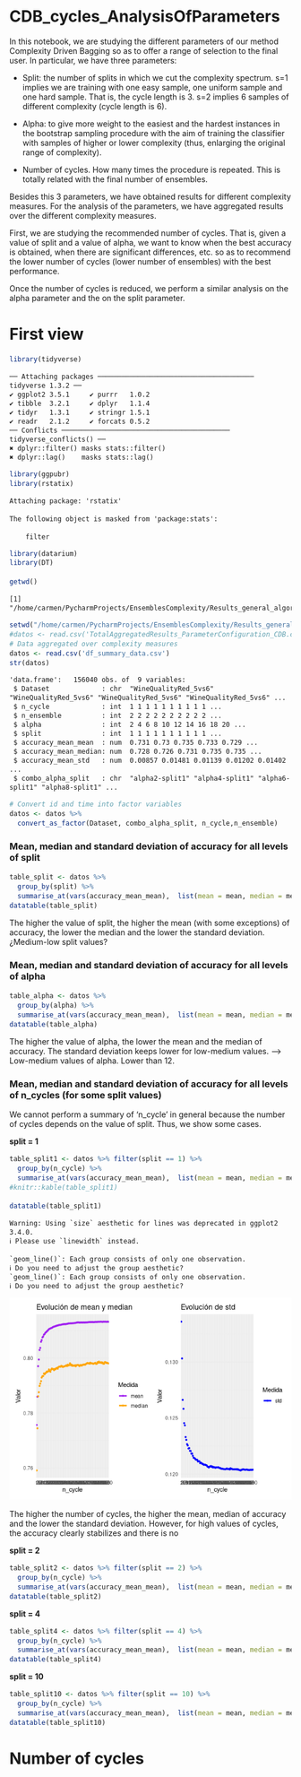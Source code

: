 CDB_cycles_AnalysisOfParameters
================

In this notebook, we are studying the different parameters of our method
Complexity Driven Bagging so as to offer a range of selection to the
final user. In particular, we have three parameters:

-   Split: the number of splits in which we cut the complexity spectrum.
    s=1 implies we are training with one easy sample, one uniform sample
    and one hard sample. That is, the cycle length is 3. s=2 implies 6
    samples of different complexity (cycle length is 6).

-   Alpha: to give more weight to the easiest and the hardest instances
    in the bootstrap sampling procedure with the aim of training the
    classifier with samples of higher or lower complexity (thus,
    enlarging the original range of complexity).

-   Number of cycles. How many times the procedure is repeated. This is
    totally related with the final number of ensembles.

Besides this 3 parameters, we have obtained results for different
complexity measures. For the analysis of the parameters, we have
aggregated results over the different complexity measures.

First, we are studying the recommended number of cycles. That is, given
a value of split and a value of alpha, we want to know when the best
accuracy is obtained, when there are significant differences, etc. so as
to recommend the lower number of cycles (lower number of ensembles) with
the best performance.

Once the number of cycles is reduced, we perform a similar analysis on
the alpha parameter and the on the split parameter.

# First view

``` r
library(tidyverse)
```

    ── Attaching packages ─────────────────────────────────────── tidyverse 1.3.2 ──
    ✔ ggplot2 3.5.1     ✔ purrr   1.0.2
    ✔ tibble  3.2.1     ✔ dplyr   1.1.4
    ✔ tidyr   1.3.1     ✔ stringr 1.5.1
    ✔ readr   2.1.2     ✔ forcats 0.5.2
    ── Conflicts ────────────────────────────────────────── tidyverse_conflicts() ──
    ✖ dplyr::filter() masks stats::filter()
    ✖ dplyr::lag()    masks stats::lag()

``` r
library(ggpubr)
library(rstatix)
```


    Attaching package: 'rstatix'

    The following object is masked from 'package:stats':

        filter

``` r
library(datarium)
library(DT)

getwd()
```

    [1] "/home/carmen/PycharmProjects/EnsemblesComplexity/Results_general_algorithm_cycles"

``` r
setwd("/home/carmen/PycharmProjects/EnsemblesComplexity/Results_general_algorithm_cycles")
#datos <- read.csv('TotalAggregatedResults_ParameterConfiguration_CDB.csv') 
# Data aggregated over complexity measures
datos <- read.csv('df_summary_data.csv') 
str(datos)
```

    'data.frame':   156040 obs. of  9 variables:
     $ Dataset             : chr  "WineQualityRed_5vs6" "WineQualityRed_5vs6" "WineQualityRed_5vs6" "WineQualityRed_5vs6" ...
     $ n_cycle             : int  1 1 1 1 1 1 1 1 1 1 ...
     $ n_ensemble          : int  2 2 2 2 2 2 2 2 2 2 ...
     $ alpha               : int  2 4 6 8 10 12 14 16 18 20 ...
     $ split               : int  1 1 1 1 1 1 1 1 1 1 ...
     $ accuracy_mean_mean  : num  0.731 0.73 0.735 0.733 0.729 ...
     $ accuracy_mean_median: num  0.728 0.726 0.731 0.735 0.735 ...
     $ accuracy_mean_std   : num  0.00857 0.01481 0.01139 0.01202 0.01402 ...
     $ combo_alpha_split   : chr  "alpha2-split1" "alpha4-split1" "alpha6-split1" "alpha8-split1" ...

``` r
# Convert id and time into factor variables
datos <- datos %>%
  convert_as_factor(Dataset, combo_alpha_split, n_cycle,n_ensemble)
```

### Mean, median and standard deviation of accuracy for all levels of split

``` r
table_split <- datos %>%
  group_by(split) %>%
  summarise_at(vars(accuracy_mean_mean),  list(mean = mean, median = median, std = sd))
datatable(table_split)
```

<div id="htmlwidget-4afa218d30ab53ffee41" style="width:100%;height:auto;" class="datatables html-widget"></div>
<script type="application/json" data-for="htmlwidget-4afa218d30ab53ffee41">{"x":{"filter":"none","data":[["1","2","3","4","5","6","7","8","9","10","11","12","13","14","15","16"],[1,2,4,6,8,10,12,14,16,18,20,22,24,26,28,30],[0.8110460366655372,0.8125088352252917,0.8129489025631227,0.8131102743938962,0.8133742581129946,0.8134899893554187,0.8135405218449826,0.8136284403614819,0.8137780127875743,0.8137304235250169,0.813835374198761,0.8136747206746099,0.8139666206545257,0.8138905164151393,0.8140333398788688,0.8140106504037715],[0.7967870532462236,0.795983935742972,0.794645247657296,0.7943984471847065,0.793977947413062,0.7944708994708995,0.794310126542951,0.7938616183081835,0.7937970228809925,0.793975946848659,0.794239651893933,0.7941314989788275,0.793802113916618,0.7943178704247404,0.7946577934364195,0.7944928728325675],[0.1212138687438917,0.1212647300758261,0.1213288661583791,0.121300132371003,0.1211680112565626,0.1211298549237485,0.1210803195019261,0.1211058471316482,0.1209858223710348,0.1210338484278649,0.12103378796868,0.1210665402152311,0.1209256171706517,0.1210516519081059,0.1208977022780671,0.1209748891072562]],"container":"<table class=\"display\">\n  <thead>\n    <tr>\n      <th> <\/th>\n      <th>split<\/th>\n      <th>mean<\/th>\n      <th>median<\/th>\n      <th>std<\/th>\n    <\/tr>\n  <\/thead>\n<\/table>","options":{"columnDefs":[{"className":"dt-right","targets":[1,2,3,4]},{"orderable":false,"targets":0}],"order":[],"autoWidth":false,"orderClasses":false}},"evals":[],"jsHooks":[]}</script>

The higher the value of split, the higher the mean (with some
exceptions) of accuracy, the lower the median and the lower the standard
deviation. ¿Medium-low split values?

### Mean, median and standard deviation of accuracy for all levels of alpha

``` r
table_alpha <- datos %>%
  group_by(alpha) %>%
  summarise_at(vars(accuracy_mean_mean),  list(mean = mean, median = median, std = sd))
datatable(table_alpha)
```

<div id="htmlwidget-86bf3291f22d30898050" style="width:100%;height:auto;" class="datatables html-widget"></div>
<script type="application/json" data-for="htmlwidget-86bf3291f22d30898050">{"x":{"filter":"none","data":[["1","2","3","4","5","6","7","8","9","10"],[2,4,6,8,10,12,14,16,18,20],[0.8129428497883547,0.8129657520187062,0.8128978501267625,0.8127809543467753,0.812616566726043,0.8123363541756017,0.8123072091203009,0.8121494009782247,0.8123956431819706,0.8121692074116585],[0.7957597703399235,0.7958409995432896,0.795909669211196,0.795589156390683,0.795716198125837,0.7958432830951915,0.7956720167025511,0.7951637632935344,0.7953307888040715,0.7953601141578239],[0.1211778209065923,0.1212034847606492,0.1210609278831534,0.1210810327009126,0.1210488408202229,0.1212848837630567,0.1213271620714294,0.1213053950879071,0.12111864666726,0.1213016267616947]],"container":"<table class=\"display\">\n  <thead>\n    <tr>\n      <th> <\/th>\n      <th>alpha<\/th>\n      <th>mean<\/th>\n      <th>median<\/th>\n      <th>std<\/th>\n    <\/tr>\n  <\/thead>\n<\/table>","options":{"columnDefs":[{"className":"dt-right","targets":[1,2,3,4]},{"orderable":false,"targets":0}],"order":[],"autoWidth":false,"orderClasses":false}},"evals":[],"jsHooks":[]}</script>

The higher the value of alpha, the lower the mean and the median of
accuracy. The standard deviation keeps lower for low-medium values. –\>
Low-medium values of alpha. Lower than 12.

### Mean, median and standard deviation of accuracy for all levels of n_cycles (for some split values)

We cannot perform a summary of ‘n_cycle’ in general because the number
of cycles depends on the value of split. Thus, we show some cases.

**split = 1**

``` r
table_split1 <- datos %>% filter(split == 1) %>%
  group_by(n_cycle) %>%
  summarise_at(vars(accuracy_mean_mean),  list(mean = mean, median = median, std = sd))
#knitr::kable(table_split1)

datatable(table_split1)
```

<div id="htmlwidget-8e05a49a38bc2991a12c" style="width:100%;height:auto;" class="datatables html-widget"></div>
<script type="application/json" data-for="htmlwidget-8e05a49a38bc2991a12c">{"x":{"filter":"none","data":[["1","2","3","4","5","6","7","8","9","10","11","12","13","14","15","16","17","18","19","20","21","22","23","24","25","26","27","28","29","30","31","32","33","34","35","36","37","38","39","40","41","42","43","44","45","46","47","48","49","50","51","52","53","54","55","56","57","58","59","60","61","62","63","64","65","66","67","68","69","70","71","72","73","74","75","76","77","78","79","80","81","82","83","84","85","86","87","88","89","90","91","92","93","94","95","96","97","98","99","100"],["1","2","3","4","5","6","7","8","9","10","11","12","13","14","15","16","17","18","19","20","21","22","23","24","25","26","27","28","29","30","31","32","33","34","35","36","37","38","39","40","41","42","43","44","45","46","47","48","49","50","51","52","53","54","55","56","57","58","59","60","61","62","63","64","65","66","67","68","69","70","71","72","73","74","75","76","77","78","79","80","81","82","83","84","85","86","87","88","89","90","91","92","93","94","95","96","97","98","99","100"],[0.7756789799370615,0.7859495855833291,0.7970599688807822,0.7994771346077297,0.8029400141329068,0.8037183011218635,0.8059178111924425,0.8065337472182833,0.807532015722274,0.8078525905148128,0.80852713436644,0.8087428661624629,0.809226679059737,0.809384522779915,0.8097374284627339,0.8099222640500335,0.8102506890644106,0.8105222887814481,0.8106788180924572,0.810757056071681,0.8109621545675415,0.8109907945948786,0.8112207597822079,0.8113277015218633,0.8114490007359777,0.8115015773202062,0.8116709716268965,0.8116816391742367,0.8118198169966774,0.8118466234590633,0.8119324625961842,0.8120285383565764,0.8120468762298103,0.812072715276619,0.8121428316368022,0.812244226409767,0.8122954556244697,0.8123181504686161,0.8123704509482552,0.8123625795282199,0.8123521163230872,0.8124012331639319,0.8124386387884246,0.812491707807562,0.8126015300671995,0.8125786510457091,0.8126099161434401,0.812641243271975,0.8126142472667296,0.812649648217402,0.8126935936032713,0.812689720349454,0.8127479623244342,0.8127801013818506,0.8128307042424455,0.8129148062642038,0.8129611419741725,0.8129984445808802,0.8129814228851399,0.8129268440434924,0.8129403328205114,0.8129809279814422,0.8129665153776841,0.8129417013233272,0.8129671200759073,0.812991284945376,0.8129389525323989,0.8129920076870893,0.8129712377862766,0.8130037697825233,0.8129974026331648,0.813034410213808,0.8130781478377378,0.8130690903521323,0.8131016800590133,0.8130674285282763,0.8130863084494696,0.8131161418162117,0.8130629267536752,0.813062556719282,0.8131000541696333,0.8131418825570792,0.8131550024669012,0.8131062711046775,0.8131826122735167,0.8131811127163336,0.8131718362375481,0.8131923119804078,0.8132136070312054,0.8132081116940288,0.8131905422033443,0.8131367715882513,0.8132379044440508,0.8131966053752163,0.8132150403614429,0.8132221441924116,0.8131726965599892,0.8131899257987177,0.8132345184736695,0.8131858752475128],[0.7591390091390096,0.7744528188802995,0.7860915378090949,0.7875738892151105,0.7898607033339859,0.790702741953802,0.7915994649964115,0.7929174006654924,0.7934321785085146,0.7934657793436419,0.7943898270234144,0.794122234062862,0.7945299145299145,0.7946952342546936,0.7951246166895021,0.7949990213348994,0.7952206543809595,0.7958552746904626,0.7953370595100875,0.7950384941606314,0.7958051265900985,0.79618287988517,0.7960142232661315,0.795981143616852,0.7956135686479195,0.7960229526444,0.7959297318457625,0.796312716121876,0.7964279720973164,0.7961231318864905,0.7966748123236675,0.7968614210217264,0.7969261701336565,0.7968392824308854,0.7971641547595745,0.797074443792001,0.796740066549227,0.7968936658750875,0.797008255386118,0.797050016706505,0.797178859449852,0.797390844241989,0.7970933992498875,0.7976080962024734,0.797299719097853,0.7974742273939059,0.7981018367489949,0.7974160308440175,0.7976273895739545,0.7971791906143055,0.7973646300832911,0.7972023226985054,0.797221043107643,0.7973760901241815,0.7970356234096695,0.7974203596171365,0.797456123181314,0.7975190938549714,0.797342477206769,0.7970888643633055,0.7973983682435815,0.7975004893325505,0.7972463626280419,0.797433663311526,0.7976247798003525,0.7976016477161515,0.7976988674997505,0.797605822694881,0.7978455131065569,0.7980463163194085,0.7982311271456405,0.7980668942310165,0.7981643573343705,0.797945665524122,0.7983263686965515,0.798083249800807,0.7981274624289429,0.798062484746115,0.7979155421903514,0.797996825764001,0.798165818490246,0.7982562952867835,0.7978702418587915,0.797933180129957,0.798480531813865,0.798316483488239,0.798717662673486,0.7983681250741861,0.7983247375880504,0.79848514724681,0.7982223629298955,0.7983780325480461,0.797934586677344,0.797937053051557,0.798520101297879,0.798491756256811,0.798235239456613,0.798294008790192,0.7982095124270695,0.7980676680464636],[0.1335891538545806,0.1303083558883141,0.1266213819433652,0.1258194464205423,0.1245427916531152,0.1243517662234043,0.1233059983876343,0.1230519545246519,0.1226671190824451,0.1225563119652996,0.1222828297989808,0.1223140618851613,0.1220798684652157,0.122049413712398,0.1218240069504547,0.1218300374196896,0.1216322579557931,0.1214595798036654,0.1214272372335103,0.1213841537396757,0.1212865070502785,0.1212791096170253,0.1212699054229705,0.1211238170625833,0.1211407993742443,0.1211390937252772,0.1209755857970338,0.1210195031975689,0.1209704224511375,0.1209070977761705,0.1209118890906943,0.1208236190230184,0.1208330551504891,0.1208331091723611,0.1207984182085779,0.1207836258240388,0.1206765100582315,0.1206443266771459,0.1205936796674452,0.1206606961091248,0.120678604924233,0.1207203111067484,0.1206390427167209,0.1206672377180561,0.1205903687443907,0.1206267313495786,0.1206047134016691,0.1205582385117396,0.1206082443956942,0.1205949469477426,0.1206044464593108,0.1206167696486411,0.1205666747391105,0.1205324113664994,0.1205376491666159,0.1204809033687989,0.1204806671002468,0.1204710472761741,0.1204627952598615,0.1204368663048176,0.1204498614352836,0.1204286778121066,0.1204683175039841,0.1205009404395617,0.1204499003670762,0.120448433617594,0.1204724953536595,0.1204102278466753,0.1205171236516227,0.1204602504556382,0.1204689861312741,0.1204247921175566,0.1204234763845321,0.1204333806119962,0.1204168515237955,0.1204307508975576,0.120444275170101,0.1203964882551632,0.1204395990239672,0.1203841855173337,0.1203662639865683,0.1203452853404678,0.120328194181985,0.1203814335902497,0.1203830136109503,0.1204275097806398,0.1204139391740355,0.1203962249928562,0.1203776552918961,0.1203829768640195,0.1203959896075871,0.1203971502072732,0.1203632388619367,0.1203721637186079,0.1203570299956957,0.120369161290458,0.1203869312423478,0.120366301635384,0.1203836187922254,0.1203858802778909]],"container":"<table class=\"display\">\n  <thead>\n    <tr>\n      <th> <\/th>\n      <th>n_cycle<\/th>\n      <th>mean<\/th>\n      <th>median<\/th>\n      <th>std<\/th>\n    <\/tr>\n  <\/thead>\n<\/table>","options":{"columnDefs":[{"className":"dt-right","targets":[2,3,4]},{"orderable":false,"targets":0}],"order":[],"autoWidth":false,"orderClasses":false}},"evals":[],"jsHooks":[]}</script>

    Warning: Using `size` aesthetic for lines was deprecated in ggplot2 3.4.0.
    ℹ Please use `linewidth` instead.

    `geom_line()`: Each group consists of only one observation.
    ℹ Do you need to adjust the group aesthetic?
    `geom_line()`: Each group consists of only one observation.
    ℹ Do you need to adjust the group aesthetic?

![](CDB_cycles_AnalysisOfParameters_files/figure-gfm/unnamed-chunk-5-1.png)

The higher the number of cycles, the higher the mean, median of accuracy
and the lower the standard deviation. However, for high values of
cycles, the accuracy clearly stabilizes and there is no

**split = 2**

``` r
table_split2 <- datos %>% filter(split == 2) %>%
  group_by(n_cycle) %>%
  summarise_at(vars(accuracy_mean_mean),  list(mean = mean, median = median, std = sd))
datatable(table_split2)
```

<div id="htmlwidget-30675f1e1dc6b83e422e" style="width:100%;height:auto;" class="datatables html-widget"></div>
<script type="application/json" data-for="htmlwidget-30675f1e1dc6b83e422e">{"x":{"filter":"none","data":[["1","2","3","4","5","6","7","8","9","10","11","12","13","14","15","16","17","18","19","20","21","22","23","24","25","26","27","28","29","30","31","32","33","34","35","36","37","38","39","40","41","42","43","44","45","46","47","48","49","50","51","52","53","54","55","56","57","58","59","60"],["1","2","3","4","5","6","7","8","9","10","11","12","13","14","15","16","17","18","19","20","21","22","23","24","25","26","27","28","29","30","31","32","33","34","35","36","37","38","39","40","41","42","43","44","45","46","47","48","49","50","51","52","53","54","55","56","57","58","59","60"],[0.7878422995476063,0.7978929312307584,0.8042211178139451,0.8062211098962421,0.8082450187408776,0.8090126918793573,0.8099045886175484,0.8106247906370216,0.8109993367010884,0.8113640743548834,0.8117868040081486,0.8118698374262129,0.8121306262393585,0.8123524595915171,0.8126514110307042,0.812680487490972,0.8128990322235541,0.8130042317243751,0.8131348335405789,0.8131206120325131,0.8134105044095068,0.8133977362403111,0.8135930591831119,0.8136424224094981,0.8137241256938273,0.8137442453197117,0.8138484561563423,0.8138377933577676,0.8138300831936138,0.8138605462979023,0.8139991978356658,0.814096089285395,0.8140979442749054,0.8141010674327033,0.8141744574648254,0.8142054443973361,0.8142043317122776,0.8142868105484263,0.8143627264075625,0.8143561225995679,0.8143233589764853,0.8143552848444514,0.8143428723309658,0.8143546067990631,0.8143826814182589,0.8144383171168789,0.8144574742571621,0.8144752934083719,0.8145061163753931,0.8145415028680545,0.81453028970777,0.8145728448952918,0.8145069638889062,0.8145589512548415,0.8145553148802386,0.8145220037517223,0.8145557628209328,0.8145749576473653,0.814639857540701,0.8146041997871261],[0.7756056487099745,0.7832386686288295,0.788410738275081,0.789564788808788,0.7907574867880215,0.7913614748917794,0.7923985401084634,0.79315220954281,0.7932106739740326,0.7935094607747051,0.793908969210174,0.7943143674250545,0.7944254445017804,0.794873909271704,0.7951105684439015,0.7951062840184979,0.7955438233654915,0.7956286410075615,0.7956101795669225,0.7961041697654815,0.795917001338688,0.7958500669344045,0.7961845109936709,0.7961932403719395,0.7960967573562995,0.7965649837557315,0.796077329041706,0.796758165958019,0.7968033024641135,0.796720214190094,0.7967784519692915,0.7973302016050106,0.7971922766422905,0.7966901546290861,0.796943955111894,0.7966909053320346,0.7964536832002115,0.7967746460494555,0.79658853067388,0.7967772558230575,0.7965640050906305,0.7965451431877439,0.7965205193449465,0.7967322372284205,0.796819664644092,0.7971508464863566,0.796915907906435,0.79730292475441,0.797286814118875,0.7973226238286479,0.7973288967182095,0.7972117589632435,0.797054886211513,0.7973895582329316,0.7971276257899085,0.7969455862203955,0.796871183508164,0.796957338062369,0.7969873425980301,0.797219738220842],[0.1302344870315945,0.1268105665914636,0.1244835565924513,0.1237105243748379,0.1228780866763568,0.1227201748889532,0.1223955779593122,0.1220385688851443,0.1219353030364753,0.1217677132997658,0.1215667868000782,0.1215418921480201,0.1214044909206899,0.1213392254410015,0.1212692918609649,0.1212590786760233,0.1212588531534456,0.1212280903449785,0.1212160717148718,0.1211762994172229,0.1209993688923554,0.1210053247327134,0.1208718055874888,0.1208730066955586,0.1207911074111862,0.1207932409029518,0.1207202929045224,0.120713720641227,0.1207833560816083,0.1207607237574174,0.1207394547577888,0.1206659900326865,0.1206818888293044,0.1206658620510569,0.1206124783950832,0.1206157115032138,0.1206884573285133,0.1206270622777908,0.1205760579775518,0.1205673380794876,0.1205900927201163,0.1205912392986569,0.1205719164757877,0.1205887150179704,0.120584688615561,0.1205513195862338,0.1205462681532009,0.1205636090556632,0.1205463084449626,0.1205443427677293,0.1205242377680334,0.1205604911914193,0.1205820129802309,0.1205243884471945,0.1205231560137718,0.1206033852824269,0.1205985341781676,0.1205826859772859,0.1205830313515921,0.1206054789943985]],"container":"<table class=\"display\">\n  <thead>\n    <tr>\n      <th> <\/th>\n      <th>n_cycle<\/th>\n      <th>mean<\/th>\n      <th>median<\/th>\n      <th>std<\/th>\n    <\/tr>\n  <\/thead>\n<\/table>","options":{"columnDefs":[{"className":"dt-right","targets":[2,3,4]},{"orderable":false,"targets":0}],"order":[],"autoWidth":false,"orderClasses":false}},"evals":[],"jsHooks":[]}</script>

**split = 4**

``` r
table_split4 <- datos %>% filter(split == 4) %>%
  group_by(n_cycle) %>%
  summarise_at(vars(accuracy_mean_mean),  list(mean = mean, median = median, std = sd))
datatable(table_split4)
```

<div id="htmlwidget-180cf3294069c673781c" style="width:100%;height:auto;" class="datatables html-widget"></div>
<script type="application/json" data-for="htmlwidget-180cf3294069c673781c">{"x":{"filter":"none","data":[["1","2","3","4","5","6","7","8","9","10","11","12","13","14","15","16","17","18","19","20","21","22","23","24","25","26","27","28","29","30","31","32","33","34"],["1","2","3","4","5","6","7","8","9","10","11","12","13","14","15","16","17","18","19","20","21","22","23","24","25","26","27","28","29","30","31","32","33","34"],[0.7985992336039716,0.8052539444233017,0.8087262909995034,0.8101470843163066,0.8111220738219788,0.8117260202698207,0.8121661553504446,0.8126285635773489,0.8129014484437461,0.8131536756483371,0.8133986901498018,0.813528344681449,0.8137882573144989,0.8138608342833136,0.8138553250355681,0.8139685873924505,0.8141006701160072,0.8141281756553149,0.8141507208411263,0.8142331827919327,0.8142853012201455,0.8143583881286492,0.8144005790948737,0.814470694406131,0.8145181554534062,0.8146189431247205,0.8146430852404293,0.8146555481049201,0.8146843310136329,0.8147846306213153,0.8148139289149378,0.8148140719527254,0.814875518115222,0.8149022330388406],[0.7809906291834006,0.786595550336008,0.7898661848471009,0.792121286666133,0.79223168265153,0.7930015658641615,0.7937642721993869,0.7929884565847245,0.7941532031433625,0.793797385667155,0.7939762730703595,0.7943580671893925,0.7944978111703025,0.794696287597051,0.794782083904221,0.795032948391727,0.7950047282494626,0.7952038885626675,0.7951631108501335,0.7949934755659945,0.795079924316566,0.79529262086514,0.7951491855069526,0.7953897877672365,0.795502055196712,0.7955434853526455,0.7958856919162265,0.7957140993018855,0.795936177672129,0.7955836224129245,0.7954344801401729,0.7953639572971865,0.7955594230513755,0.7955457689045475],[0.1267342224071085,0.1245486581616869,0.1231415278253922,0.1225476124348345,0.1222535033334785,0.1220022160554557,0.1217520432835404,0.1215883855136966,0.1214551175050329,0.1213372882346829,0.121236882020798,0.1211783851997863,0.1209563034031838,0.1210105808618814,0.1210092542425744,0.1209964088012841,0.1209702709353549,0.1208968156066031,0.1209582293558059,0.1209015013109683,0.1208753556219643,0.120850250475845,0.1208439376098874,0.1208550397634455,0.1207992155226966,0.1207415375364799,0.1207559160322706,0.1207142121307658,0.1206944865789068,0.1206678713041858,0.1206181593371443,0.1206460604262478,0.1206363037977939,0.1206319920441102]],"container":"<table class=\"display\">\n  <thead>\n    <tr>\n      <th> <\/th>\n      <th>n_cycle<\/th>\n      <th>mean<\/th>\n      <th>median<\/th>\n      <th>std<\/th>\n    <\/tr>\n  <\/thead>\n<\/table>","options":{"columnDefs":[{"className":"dt-right","targets":[2,3,4]},{"orderable":false,"targets":0}],"order":[],"autoWidth":false,"orderClasses":false}},"evals":[],"jsHooks":[]}</script>

**split = 10**

``` r
table_split10 <- datos %>% filter(split == 10) %>%
  group_by(n_cycle) %>%
  summarise_at(vars(accuracy_mean_mean),  list(mean = mean, median = median, std = sd))
datatable(table_split10)
```

<div id="htmlwidget-7e618e7116647b669c00" style="width:100%;height:auto;" class="datatables html-widget"></div>
<script type="application/json" data-for="htmlwidget-7e618e7116647b669c00">{"x":{"filter":"none","data":[["1","2","3","4","5","6","7","8","9","10","11","12","13","14","15"],["1","2","3","4","5","6","7","8","9","10","11","12","13","14","15"],[0.8071858472273676,0.8108445352840805,0.81247872085561,0.8132269753569384,0.8136228992008884,0.8138475595349289,0.8141832776915213,0.814289391233751,0.8144665733884893,0.814597811320945,0.8146280785464675,0.8146653488771991,0.8147261024509745,0.8147200495019024,0.8148666698602165],[0.7880451461176655,0.7918125075376981,0.7937626410908856,0.7943082624189495,0.7948287336073594,0.7946336530305995,0.7949089841456255,0.79592712207216,0.7951142785684771,0.795826241894944,0.794736739087884,0.7944111076935505,0.7949772666709115,0.7950718697474425,0.7955196090310594],[0.1237564945517004,0.12237582117739,0.1217319285616364,0.1214067341393768,0.1211650488962751,0.1210393058731698,0.1208817200614079,0.1209073573083406,0.1208266909623163,0.1207562513848663,0.1207611339625257,0.1207817486093525,0.1206724425282669,0.1207383005941368,0.1206695570924052]],"container":"<table class=\"display\">\n  <thead>\n    <tr>\n      <th> <\/th>\n      <th>n_cycle<\/th>\n      <th>mean<\/th>\n      <th>median<\/th>\n      <th>std<\/th>\n    <\/tr>\n  <\/thead>\n<\/table>","options":{"columnDefs":[{"className":"dt-right","targets":[2,3,4]},{"orderable":false,"targets":0}],"order":[],"autoWidth":false,"orderClasses":false}},"evals":[],"jsHooks":[]}</script>

# Number of cycles
